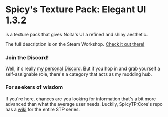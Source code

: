 # Spicy's Texture Pack: Elegant UI 1.3.2
is a texture pack that gives Noita's UI a refined and shiny aesthetic.

The full description is on the Steam Workshop. [Check it out there!](https://steamcommunity.com/sharedfiles/filedetails/?id=2887405712)
### Join the Discord!
Well, it's really [my personal Discord](https://discord.gg/AJXKqVZrMK). But if you hop in and grab yourself a self-assignable role, there's a category that acts as my modding hub.

### For seekers of wisdom
If you're here, chances are you looking for information that's a bit more advanced than what the average user needs. Luckily, SpicyTP:Core's repo has a [wiki](https://github.com/SpicySpaceSnake/SpicyTP/wiki) for the entire STP series.